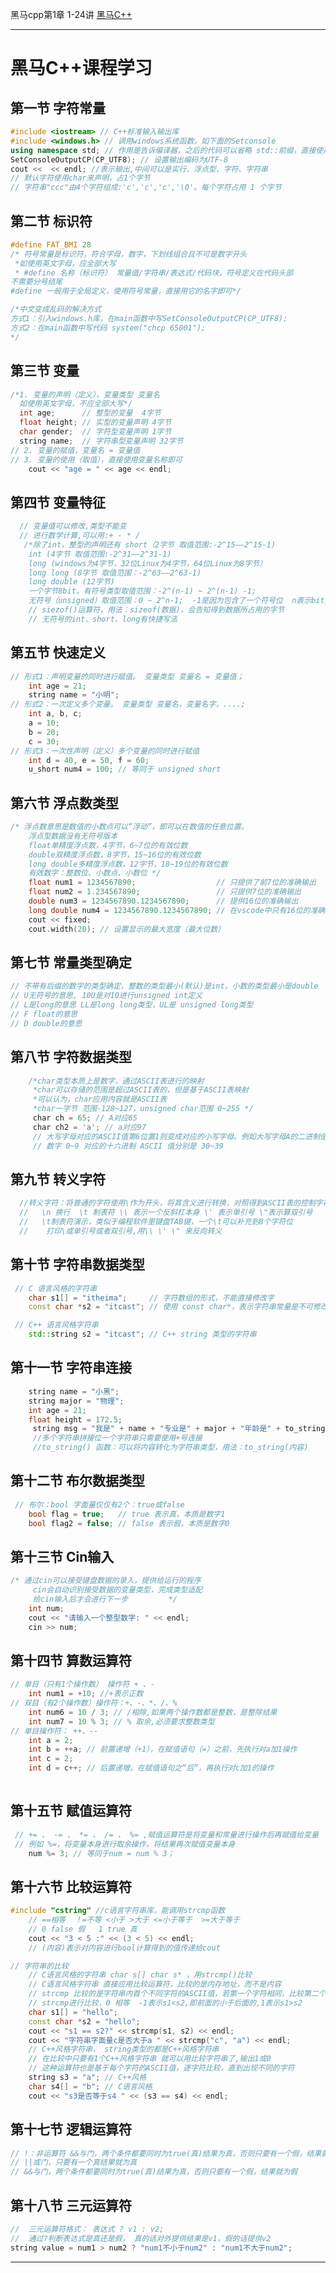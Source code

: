 黑马cpp第1章 1-24讲                      [黑马C++](https://www.bilibili.com/video/BV1et411b73Z?spm_id_from=333.788.videopod.episodes&vd_source=25cfb81d952e6f96fcc47d02e16b46fd&p=24)

---
# 黑马C++课程学习

## 第一节 字符常量
```cpp title:"Character"
#include <iostream> // C++标准输入输出库
#include <windows.h> // 调用windows系统函数，如下面的Setconsole
using namespace std; // 作用是告诉编译器，之后的代码可以省略 std::前缀，直接使用库函数或类，但也有可能引入命名冲突的风险，在大型项目或头文件中更推荐显式地使用 std::前缀来避免冲突
SetConsoleOutputCP(CP_UTF8); // 设置输出编码为UTF-8
cout <<  << endl; //表示输出,中间可以是实行、浮点型、字符、字符串
// 默认字符使用char来声明，占1个字节
// 字符串"ccc"由4个字符组成:'c','c','c','\0'。每个字符占用 1 个字节
```

## 第二节 标识符
```cpp title:"Symbolic_constant"
#define FAT_BMI 28
/* 符号常量是标识符，符合字母，数字，下划线组合且不可是数字开头
 *如使用英文字母，应全部大写
 * #define 名称（标识符） 常量值/字符串/表达式/代码块，符号定义在代码头部
不需要分号结尾
#define 一般用于全局定义，使用符号常量，直接用它的名字即可*/

/*中文变成乱码的解决方式
方式1：引入windows.h库，在main函数中写SetConsoleOutputCP(CP_UTF8);
方式2：在main函数中写代码 system("chcp 65001");
*/
```

## 第三节 变量
```cpp title:"Variables"
/*1. 变量的声明（定义），变量类型 变量名
  如使用英文字母，不应全部大写*/
  int age;      // 整型的变量  4字节
  float height; // 实型的变量声明 4字节
  char gender;  // 字符型变量声明 1字节
  string name;  // 字符串型变量声明 32字节
// 2. 变量的赋值，变量名 = 变量值
// 3. 变量的使用（取值），直接使用变量名称即可
	cout << "age = " << age << endl;
```

## 第四节 变量特征
```cpp title:"Characteristics of variables"
  // 变量值可以修改,类型不能变
  // 进行数学计算,可以用:+ - * /
   /*除了int，整型的声明还有 short（2字节 取值范围:-2^15——2^15-1)
    int (4字节 取值范围:-2^31——2^31-1)
    long (windows为4字节，32位Linux为4字节，64位Linux为8字节）
    long long (8字节 取值范围：-2^63——2^63-1)
    long double (12字节)
    一个字节8bit，有符号类型取值范围：-2^(n-1) ~ 2^(n-1) -1;
    无符号（unsigned）取值范围：0 ~ 2^n-1;  -1是因为包含了一个符号位  n表示bit数  */
    // siezof()运算符，用法：sizeof(数据)，会告知得到数据所占用的字节
    // 无符号的int、short、long有快捷写法
```

## 第五节 快速定义
```cpp title:"Quick definition"
// 形式1：声明变量的同时进行赋值。 变量类型 变量名 = 变量值；
    int age = 21;
    string name = "小明";
// 形式2：一次定义多个变量。 变量类型 变量名，变量名字，....;
    int a, b, c;
    a = 10;
    b = 20;
    c = 30;
// 形式3：一次性声明（定义）多个变量的同时进行赋值
    int d = 40, e = 50, f = 60;
    u_short num4 = 100; // 等同于 unsigned short
```

## 第六节 浮点数类型
```cpp title:"Float date type"
/* 浮点数意思是数值的小数点可以“浮动”，即可以在数值的任意位置。
    浮点型数据没有无符号版本
    float单精度浮点数，4字节，6~7位的有效位数
    double双精度浮点数，8字节，15~16位的有效位数
    long double多精度浮点数，12字节，18~19位的有效位数
    有效数字：整数位、小数点、小数位 */
    float num1 = 1234567890;                  // 只提供了前7位的准确输出
    float num2 = 1.234567890;                 // 只提供7位的准确输出
    double num3 = 1234567890.1234567890;      // 提供16位的准确输出
    long double num4 = 1234567890.1234567890; // 在vscode中只有16位的准确输出
    cout << fixed;
    cout.width(20); // 设置显示的最大宽度（最大位数）
```

## 第七节 常量类型确定
```cpp title:"Determination of constant types"
// 不带有后缀的数字的类型确定，整数的类型最小(默认)是int，小数的类型最小是double
// U无符号的意思, 10U是对10进行unsigned int定义
// L是long的意思 LL是long long类型，UL是 unsigned long类型
// F float的意思
// D double的意思
```

## 第八节 字符数据类型
```cpp title:"Character data type"
	/*char类型本质上是数字，通过ASCII表进行的映射
     *char可以存储的范围是超过ASCII表的，但是基于ASCII表映射
     *可以认为，char应用内容就是ASCII表
     *char一字节 范围-128~127，unsigned char范围 0~255 */
     char ch = 65; // A对应65
     char ch2 = 'a'; // a对应97
     // 大写字母对应的ASCII值第6位置1则变成对应的小写字母。例如大写字母A的二进制值是0100 0001,对应的小写字母a的二进制则是0110 0001,即大小写字母的ASCII码相差32
     // 数字 0~9 对应的十六进制 ASCII 值分别是 30~39
```

## 第九节 转义字符
```cpp title:"Escape character"
  //转义字符：将普通的字符使用\作为开头，将其含义进行转换，对照得到ASCII表的控制字符功能
  //   \n 换行  \t 制表符 \\ 表示一个反斜杠本身 \' 表示单引号 \"表示算双引号
  //   \t制表符演示，类似于编程软件里键盘TAB键，一个\t可以补充到8个字符位
  //    打印\或单引号或者双引号,用\\ \' \" 来反向转义
```

## 第十节 字符串数据类型
```cpp title:"String Datatype"
 // C 语言风格的字符串
    char s1[] = "itheima";     // 字符数组的形式，不能直接修改字
	const char *s2 = "itcast"; // 使用 const char*，表示字符串常量是不可修改的

 // C++ 语言风格字符串
    std::string s2 = "itcast"; // C++ string 类型的字符串
```

## 第十一节 字符串连接
```cpp title:"String concatenation"
	string name = "小黑";
    string major = "物理";
    int age = 21;
    float height = 172.5;
     string msg = "我是" + name + "专业是" + major + "年龄是" + to_string(age) + "身高是" + to_string(height);
     //多个字符串拼接位一个字符串只需要使用+号连接
     //to_string() 函数：可以将内容转化为字符串类型，用法：to_string(内容)
```

## 第十二节 布尔数据类型
```cpp title:"Bool datetype"
 // 布尔：bool 字面量仅仅有2个：true或false
    bool flag = true;   // true 表示真，本质是数字1
    bool flag2 = false; // false 表示假，本质是数字0
```

## 第十三节 Cin输入
```cpp title:"Cin"
/* 通过cin可以接受键盘数据的录入，提供给运行的程序
     cin会自动识别接受数据的变量类型，完成类型适配
     给cin输入后才会进行下一步         */
    int num;
    cout << "请输入一个整型数字: " << endl;
    cin >> num;
```

## 第十四节 算数运算符
```cpp title:"Arithmetic operator"
// 单目（只有1个操作数） 操作符 + 、-
    int num1 = +10; //+表示正数
// 双目（有2个操作数）操作符：+、-、*、/、%
	int num6 = 10 / 3; // /相除,如果两个操作数都是整数，是整除结果
    int num7 = 10 % 3; // % 取余,必须要求整数类型
// 单目操作符： ++、--
    int a = 2;
    int b = ++a; // 前置递增（+1），在赋值语句（=）之前，先执行对a加1操作
    int c = 2;
    int d = c++; // 后置递增，在赋值语句之“后”，再执行对c加1的操作
    
```

## 第十五节 赋值运算符
```cpp title:"Assignment operator"
 // += 、 -= 、 *= 、 /= 、 %= ,赋值运算符是将变量和常量进行操作后再赋值给变量
 // 例如 %=，将变量本身进行取余操作，将结果再次赋值变量本身
    num %= 3; // 等同于num = num % 3；
```

## 第十六节 比较运算符
```cpp title:"Comparison operator"
#include "cstring" //c语言字符串库，能调用strcmp函数
    // ==相等  ！=不等 <小于 >大于 <=小于等于  >=大于等于
    // 0 false 假   1 true 真
    cout << "3 < 5 :" << (3 < 5) << endl; 
    // (内容)表示对内容进行bool计算得到的值传递给cout

// 字符串的比较
    // C语言风格的字符串 char s[] char s* ，用strcmp()比较
    // C语言风格字符串 直接应用比较运算符，比较的是内存地址，而不是内容
    // strcmp 比较的是字符串内首个不同字符的ASCII值，若第一个字符相同，比较第二个，依次向后
    // strcmp进行比较，0 相等  -1表示s1<s2,即前面的小于后面的,1表示s1>s2
    char s1[] = "hello";
    const char *s2 = "hello";
    cout << "s1 == s2?" << strcmp(s1, s2) << endl;
    cout << "字符串字面量c是否大于a " << strcmp("c", "a") << endl;
    // C++风格字符串， string类型的都是C++风格字符串
    // 在比较中只要有1个C++风格字符串 就可以用比较字符串了,输出1或0
    // 这种运算符也是基于每个字符的ASCII值，逐字符比较，直到出现不同的字符
    string s3 = "a"; // C++风格
    char s4[] = "b"; // C语言风格
    cout << "s3是否等于s4 " << (s3 == s4) << endl; 
```

## 第十七节 逻辑运算符
```cpp title:"Logical operator"
// !：非运算符 &&与门，两个条件都要同时为true(真)结果为真，否则只要有一个假，结果就为假
// ||或门，只要有一个真结果就为真
// &&与门，两个条件都要同时为true(真)结果为真，否则只要有一个假，结果就为假
```

## 第十八节 三元运算符
```cpp title:"Ternary operator"
//  三元运算符格式： 表达式 ? v1 : v2;
//  通过?判断表达式是真还是假， 真的话对外提供结果是v1，假的话提供v2
string value = num1 > num2 ? "num1不小于num2" : "num1不大于num2";
```


---
